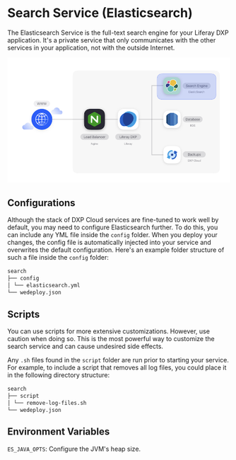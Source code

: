 # Search Service (Elasticsearch) [](id=search-service-elasticsearch)

The Elasticsearch Service is the full-text search engine for your Liferay DXP 
application. It's a private service that only communicates with the other 
services in your application, not with the outside Internet. 

![Figure 1: The Relational Database Service is one of several services available in DXP Cloud.](../../images/services-search.png)

## Configurations [](id=configurations)

Although the stack of DXP Cloud services are fine-tuned to work well by default, 
you may need to configure Elasticsearch further. To do this, you can include any 
YML file inside the `config` folder. When you deploy your changes, the config 
file is automatically injected into your service and overwrites the default 
configuration. Here's an example folder structure of such a file inside the 
`config` folder: 

    search
    ├── config
    │ └── elasticsearch.yml
    └── wedeploy.json

## Scripts [](id=scripts)

You can use scripts for more extensive customizations. However, use caution when 
doing so. This is the most powerful way to customize the search service and can 
cause undesired side effects. 

Any `.sh` files found in the `script` folder are run prior to starting your 
service. For example, to include a script that removes all log files, you could 
place it in the following directory structure: 

    search
    ├── script
    │ └── remove-log-files.sh
    └── wedeploy.json

## Environment Variables [](id=environment-variables)

`ES_JAVA_OPTS`: Configure the JVM's heap size. 
